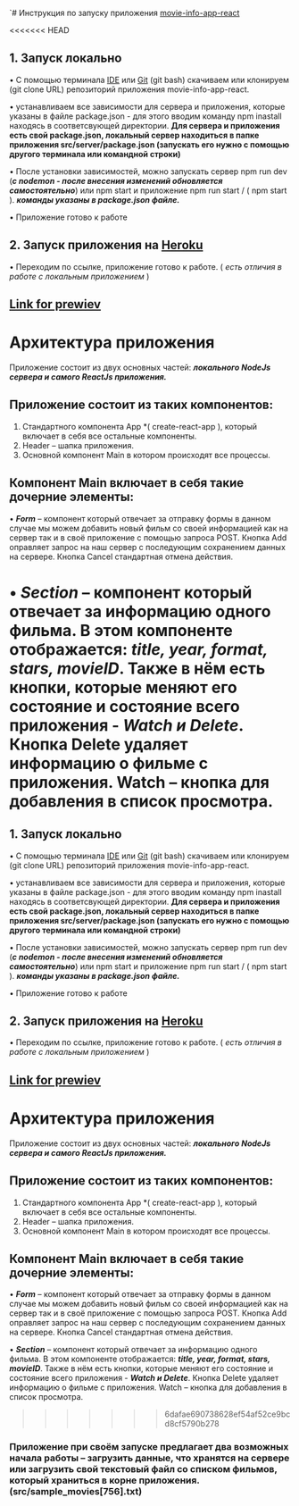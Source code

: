 `# Инструкция по запуску приложения [movie-info-app-react](https://github.com/Onefun1/movie-info-app-react/tree/local)

<<<<<<< HEAD

## 1. Запуск локально

• С помощью терминала [IDE](https://ru.wikipedia.org/wiki/Интегрированная_среда_разработки) или [Git](https://git-scm.com) (git bash) скачиваем или клонируем (git clone URL) репозиторий приложения movie-info-app-react.

• устанавливаем все зависимости для сервера и приложения, которые указаны в файле package.json - для этого вводим команду npm inastall находясь в соответсвующей директории.
**Для сервера и приложения есть свой package.json, локальный сервер находиться в папке приложения src/server/package.json (запускать его нужно с помощью другого терминала или командной строки)**

• После установки зависимостей, можно запускать сервер npm run dev (**_с nodemon - после внесения изменений обновляется самостоятельно_**) или npm start и приложение npm run start / ( npm start ). **_команды указаны в package.json файле._**

• Приложение готово к работе

## 2. Запуск приложения на [Heroku](https://devcenter.heroku.com/start)

• Переходим по ссылке, приложение готово к работе. ( _есть отличия в работе с локальным приложением_ )

## [Link for prewiev](https://onefun1.github.io/movie-info-app-react/)

# Архитектура приложения

Приложение состоит из двух основных частей: **_локального NodeJs сервера и самого ReactJs приложения._**

## Приложение состоит из таких компонентов:

1. Стандартного компонента App \*( create-react-app ), который включает в себя все остальные компоненты.
2. Header – шапка приложения.
3. Основной компонент Main в котором происходят все процессы.

## Компонент Main включает в себя такие дочерние элементы:

• **_Form_** – компонент который отвечает за отправку формы в данном случае мы можем добавить новый фильм со своей информацией как на сервер так и в своё приложение с помощью запроса POST. Кнопка Add оправляет запрос на наш сервер с последующим сохранением данных на сервере. Кнопка Cancel стандартная отмена действия.

# • **_Section_** – компонент который отвечает за информацию одного фильма. В этом компоненте отображается: **_title, year, format, stars, movieID_**. Также в нём есть кнопки, которые меняют его состояние и состояние всего приложения - **_Watch и Delete_**. Кнопка Delete удаляет информацию о фильме с приложения. Watch – кнопка для добавления в список просмотра.

## 1. Запуск локально

• С помощью терминала [IDE](https://ru.wikipedia.org/wiki/Интегрированная_среда_разработки) или [Git](https://git-scm.com) (git bash) скачиваем или клонируем (git clone URL) репозиторий приложения movie-info-app-react.

• устанавливаем все зависимости для сервера и приложения, которые указаны в файле package.json - для этого вводим команду npm inastall находясь в соответсвующей директории.
**Для сервера и приложения есть свой package.json, локальный сервер находиться в папке приложения src/server/package.json (запускать его нужно с помощью другого терминала или командной строки)**

• После установки зависимостей, можно запускать сервер npm run dev (**_с nodemon - после внесения изменений обновляется самостоятельно_**) или npm start и приложение npm run start / ( npm start ). **_команды указаны в package.json файле._**

• Приложение готово к работе

## 2. Запуск приложения на [Heroku](https://devcenter.heroku.com/start)

• Переходим по ссылке, приложение готово к работе. ( _есть отличия в работе с локальным приложением_ )

## [Link for prewiev](https://onefun1.github.io/movie-info-app-react/)

# Архитектура приложения

Приложение состоит из двух основных частей: **_локального NodeJs сервера и самого ReactJs приложения._**

## Приложение состоит из таких компонентов:

1. Стандартного компонента App \*( create-react-app ), который включает в себя все остальные компоненты.
2. Header – шапка приложения.
3. Основной компонент Main в котором происходят все процессы.

## Компонент Main включает в себя такие дочерние элементы:

• **_Form_** – компонент который отвечает за отправку формы в данном случае мы можем добавить новый фильм со своей информацией как на сервер так и в своё приложение с помощью запроса POST. Кнопка Add оправляет запрос на наш сервер с последующим сохранением данных на сервере. Кнопка Cancel стандартная отмена действия.

• **_Section_** – компонент который отвечает за информацию одного фильма. В этом компоненте отображается: **_title, year, format, stars, movieID_**. Также в нём есть кнопки, которые меняют его состояние и состояние всего приложения - **_Watch и Delete_**. Кнопка Delete удаляет информацию о фильме с приложения. Watch – кнопка для добавления в список просмотра.

> > > > > > > 6dafae690738628ef54af52ce9bcd8cf5790b278

### Приложение при своём запуске предлагает два возможных начала работы – загрузить данные, что хранятся на сервере или загрузить свой текстовый файл со списком фильмов, который храниться в корне приложения. (src/sample_movies[756].txt)
